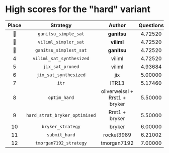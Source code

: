 # High scores for the "hard" variant

| Place | Strategy | Author | Questions | Complexity | Source |
|:-----:|:--------:|:------:|:---------:|:----------:|:------:|
| :1st_place_medal: | `ganitsu_simple_sat` | **ganitsu** | 4.72520 | 6,117 | `20241013_113416_ganitsu_simple_sat.py` |
| :2nd_place_medal: | `viliml_simpler_sat` | **viliml** | 4.72520 | 9,638 | `20241015_010940_viliml_simpler_sat.py` |
| :3rd_place_medal: | `ganitsu_simplest_sat` | **ganitsu** | 4.72520 | 27,955 | `20241017_005733_ganitsu_simplest_sat.py` |
| 4 | `viliml_sat_synthesized` | viliml | 4.72520 | 176,165 | `20240921_214752_viliml_sat_synthesized.py` |
| 5 | `jix_sat_pruned` | viliml | 4.93684 | 45,172 | `20240921_154610_jix_sat_pruned.py` |
| 6 | `jix_sat_synthesized` | jix | 5.00000 | 46,800 | `20240919_040726_jix_sat_synthesized.py` |
| 7 | `itr` | ITR13 | 5.17460 | 1,560 | `20241002_024613_itr.py` |
| 8 | `optim_hard` | oliverweissl + Rrst1 + bryker | 5.50000 | 347 | `20240920_210459_optim_hard.py` |
| 9 | `hard_strat_bryker_optimised` | Rrst1 + bryker | 5.50000 | 454 | `20240918_223240_hard_strat_bryker_optimised.py` |
| 10 | `bryker_strategy` | bryker | 6.00000 | 420 | `20240918_142447_bryker_strategy.py` |
| 11 | `submit_hard` | rocket3989 | 6.21002 | 1,155 | `20240918_223032_submit_hard.py` |
| 12 | `tmorgan7192_strategy` | tmorgan7192 | 7.00000 | 432 | `20240917_230605_tmorgan7192_strategy.py` |
